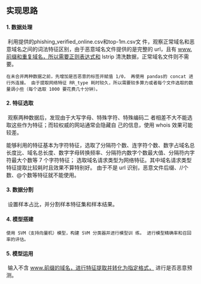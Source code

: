 

## 实现思路 

#### 1. 数据处理

​	利用提供的phishing_verified_online.csv和top-1m.csv文 件，观察正常域名和恶意域名之间的词法特征区别，由于恶意域名文件提供的是完整的 url，且有 www.前缀和重复域名，所以需要正则表达式和 lstrip 清洗数据，正常域名文件则不需要。

 	在未合并两种数据之前，先增加是否恶意的标签并赋值 1/0， 再使用 pandas的 concat 进行外连接。 由于提取网络特征 RR_type 耗时较久，所以需要较多算力或者每个文件选取的数量调小些（每个选取 1000 要花费几十分钟）。 

#### 2.  特征选取 

​	观察两种数据后，发现由于大写字母、特殊字符、特殊编码二 者相差不大不能选取这些作为特征；而较权威的网站通常会隐藏自 己的信息，使用 whois 效果可能较差。 

​	能够利用的特征基本为字符特征，选取了分隔符个数、连字符个数、数字占域名总长度比、域名总长度、数字字母转换频率、分隔符内数字个数最大值、分隔符内字符最大个数等 7 个字符特征； 选取域名请求类型为网络特征。其中域名请求类型特征提取比较耗时且效果不算特别好。 由于不是 url 识别，恶意文件后缀、//个数、@个数等特征就不能使用。 

#### 3. 数据分割 

​	设置样本占比，并分割样本特征集和样本结果。 

#### 4. 模型搭建

 	使用 SVM（支持向量机）模型，构建 SVM 分类器并进行模型训 练。 进行模型精确率和召回率的评估。 

#### 5. 模型运用 

​	输入不含 www.前缀的域名，进行特征提取并转化为指定格式， 进行是否恶意预测。